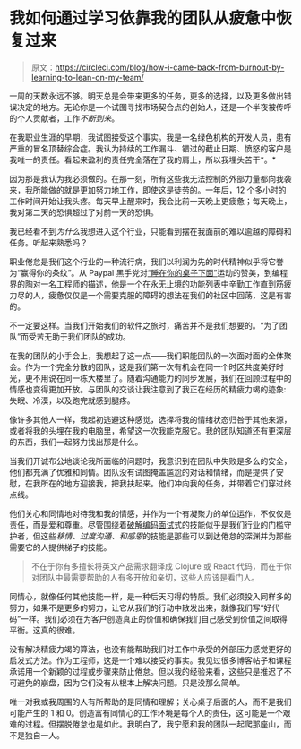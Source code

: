 # 我如何通过学习依靠我的团队从疲惫中恢复过来

> 原文：<https://circleci.com/blog/how-i-came-back-from-burnout-by-learning-to-lean-on-my-team/>

一周的天数永远不够。明天总是会带来更多的任务，更多的选择，以及更多做出错误决定的地方。无论你是一个试图寻找市场契合点的创始人，还是一个半夜被传呼的个人贡献者，工作*不断到来*。

在我职业生涯的早期，我试图接受这个事实。我是一名绿色机构的开发人员，患有严重的冒名顶替综合症。我认为持续的工作漏斗、错过的截止日期、愤怒的客户是我唯一的责任。看起来盈利的责任完全落在了我的肩上，所以我埋头苦干*。*

因为那是我认为我必须做的。在那一刻，所有这些我无法控制的外部力量都向我袭来，我所能做的就是更加努力地工作，即使这是徒劳的。一年后，12 个多小时的工作时间开始让我头疼。每天早上醒来时，我会比前一天晚上更疲惫；每天晚上，我对第二天的恐惧超过了对前一天的恐惧。

我已经看不到*为什么*我想进入这个行业，只能看到摆在我面前的难以逾越的障碍和任务。听起来熟悉吗？

职业倦怠是我们这个行业的一种流行病，我们以利润为先的时代精神似乎将它誉为“赢得你的条纹”。从 Paypal 黑手党对[“睡在你的桌子下面”](http://fortune.com/2007/11/13/paypal-mafia/)运动的赞美，到编程界的[陶](http://www.mit.edu/~xela/tao.html)对一名工程师的描述，他是一个在永无止境的功能列表中辛勤工作直到筋疲力尽的人，疲惫仅仅是一个需要克服的障碍的想法在我们的社区中回荡，这是有害的。

不一定要这样。当我们开始我们的软件之旅时，痛苦并不是我们想要的。“为了团队”而受苦无助于我们团队的成功。

在我的团队的小手会上，我想起了这一点——我们职能团队的一次面对面的全体聚会。作为一个完全分散的团队，这是我们第一次有机会在同一个时区共度美好时光，更不用说在同一栋大楼里了。随着沟通能力的同步发展，我们在回顾过程中的情感也变得更加开放。与团队的交谈让我注意到了我正在经历的精疲力竭的迹象:失眠、冷漠，以及跑完就感到腿疼。

像许多其他人一样，我起初逃避这种感觉，选择将我的情绪状态归咎于其他来源，或者将我的头埋在我的电脑里，希望这一次我能克服它。我的团队知道还有更深层的东西，我们一起努力找出那是什么。

当我们开诚布公地谈论我所面临的问题时，我意识到在团队中失败是多么的安全，他们都充满了优雅和同情。团队没有试图掩盖尴尬的对话和情绪，而是提供了安慰，在我所在的地方迎接我，把我扶起来。他们冲向我的任务，并带着它们穿过终点线。

他们关心和同情地对待我和我的情感，并作为一个有凝聚力的单位运作，不仅仅是责任，而是爱和尊重。尽管围绕着[破解编码面试](http://www.crackingthecodinginterview.com/)式的技能似乎是我们行业的门槛守护者，但这些*移情、过度沟通、*和*感恩*的技能是那些可以到达倦怠的深渊并为那些需要它的人提供梯子的技能。

> 不在于你有多擅长将英文产品需求翻译成 Clojure 或 React 代码，而在于你对团队中最需要帮助的人有多开放和亲切，这些人应该是看门人。

同情心，就像任何其他技能一样，是一种后天习得的特质。我们必须投入同样多的努力，如果不是更多的努力，让它从我们的行动中散发出来，就像我们写“好代码”一样。我们必须在为客户创造真正的价值和确保我们自己感受到价值之间取得平衡。这真的很难。

没有解决精疲力竭的算法，也没有能帮助我们对工作中承受的外部压力感觉更好的启发式方法。作为工程师，这是一个难以接受的事实。我见过很多博客帖子和课程承诺用一个新颖的过程或步骤来防止倦怠。但以我的经验来看，这些只是推迟了不可避免的崩盘，因为它们没有从根本上解决问题。只是没那么简单。

唯一对我或我周围的人有所帮助的是同情和理解；关心桌子后面的人，而不是我们可能产生的 1 和 0。创造富有同情心的工作环境是每个人的责任，这可能是一个艰难的过程。但摆脱倦怠也是如此。我明白了，我宁愿和我的团队一起爬那座山，而不是独自一人。